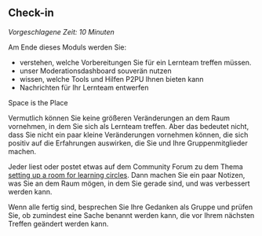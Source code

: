 
## Check-in

_Vorgeschlagene Zeit: 10 Minuten_

Am Ende dieses Moduls werden Sie:

- verstehen, welche Vorbereitungen Sie für ein Lernteam treffen müssen.
- unser Moderationsdashboard souverän nutzen
- wissen, welche Tools und Hilfen P2PU Ihnen bieten kann
- Nachrichten für Ihr Lernteam entwerfen

Space is the Place

Vermutlich können Sie keine größeren Veränderungen an dem Raum vornehmen, in dem Sie sich als Lernteam treffen. Aber das bedeutet nicht, dass Sie nicht ein paar kleine Veränderungen vornehmen können, die sich positiv auf die Erfahrungen auswirken, die Sie und Ihre Gruppenmitglieder machen.

Jeder liest oder postet etwas auf dem Community Forum zu dem Thema [setting up a room for learning circles](https://community.p2pu.org/t/how-to-choose-a-good-location-for-learning-circles/2758). Dann machen Sie ein paar Notizen, was Sie an dem Raum mögen, in dem Sie gerade sind, und was verbessert werden kann.

Wenn alle fertig sind, besprechen Sie Ihre Gedanken als Gruppe und prüfen Sie, ob zumindest eine Sache benannt werden kann, die vor Ihrem nächsten Treffen geändert werden kann.
